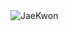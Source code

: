 <img alt="JaeKwon" src="https://img.shields.io/badge/Created%20by-Jiseong-orange.svg?style=flat&colorA=E1523D&colorB=blue" />
